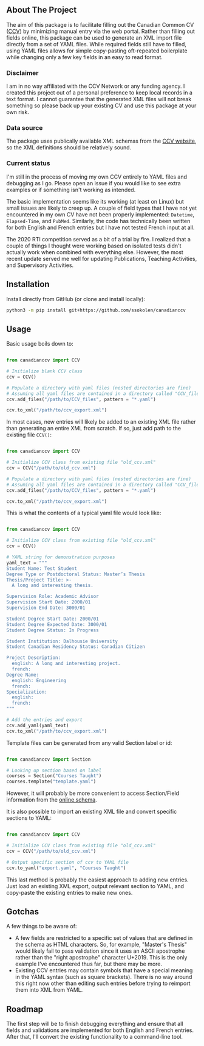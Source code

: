 ## About The Project

The aim of this package is to facilitate filling out the Canadian Common CV ([CCV]) by minimizing manual entry via the web portal. Rather than filling out fields online, this package can be used to generate an XML import file directly from a set of YAML files. While required fields still have to filled, using YAML files allows for simple copy-pasting oft-repeated boilerplate while changing only a few key fields in an easy to read format. 

[CCV]: https://ccv-cvc.ca/indexresearcher-eng.frm

### Disclaimer
I am in no way affiliated with the CCV Network or any funding agency. I created this project out of a personal preference to keep local records in a text format. I cannot guarantee that the generated XML files will not break something so please back up your existing CV and use this package at your own risk.

### Data source
The package uses publically available XML schemas from the [CCV website], so the XML definitions should be relatively sound.

[CCV website]: https://ccv-cvc-admin.ca/schema/doc-en.html

### Current status
I'm still in the process of moving my own CCV entirely to YAML files and debugging as I go. Please open an issue if you would like to see extra examples or if something isn't working as intended.

The basic implementation seems like its working (at least on Linux) but small issues are likely to creep up. A couple of field types that I have not yet encountered in my own CV have not been properly implemented: `Datetime`, `Elapsed-Time`, and `PubMed`. Similarly, the code has technically been written for both English and French entries but I have not tested French input at all.

The 2020 RTI competition served as a bit of a trial by fire. I realized that a couple of things I thought were working based on isolated tests didn't actually work when combined with everything else. However, the most recent update served me well for updating Publications, Teaching Activities, and Supervisory Activities.

## Installation

Install directly from GitHub (or clone and install locally):

```sh
python3 -m pip install git+https://github.com/ssokolen/canadianccv
```

## Usage

Basic usage boils down to:

```python

from canadianccv import CCV

# Initialize blank CCV class
ccv = CCV()

# Populate a directory with yaml files (nested directories are fine)
# Assuming all yaml files are contained in a directory called "CCV_files"
ccv.add_files("/path/to/CCV_files", pattern = "*.yaml")

ccv.to_xml("/path/to/ccv_export.xml")
```

In most cases, new entries will likely be added to an existing XML file rather than generating an entire XML from scratch. If so, just add path to the existing file `CCV()`: 

```python

from canadianccv import CCV

# Initialize CCV class from existing file "old_ccv.xml"
ccv = CCV("/path/to/old_ccv.xml")

# Populate a directory with yaml files (nested directories are fine)
# Assuming all yaml files are contained in a directory called "CCV_files"
ccv.add_files("/path/to/CCV_files", pattern = "*.yaml")

ccv.to_xml("/path/to/ccv_export.xml")
```

This is what the contents of a typical yaml file would look like:

```python

from canadianccv import CCV

# Initialize CCV class from existing file "old_ccv.xml"
ccv = CCV()

# YAML string for demonstration purposes
yaml_text = """
Student Name: Test Student
Degree Type or Postdoctoral Status: Master’s Thesis
Thesis/Project Title: >-
  A long and interesting thesis.

Supervision Role: Academic Advisor
Supervision Start Date: 2000/01
Supervision End Date: 3000/01

Student Degree Start Date: 2000/01
Student Degree Expected Date: 3000/01
Student Degree Status: In Progress

Student Institution: Dalhousie University
Student Canadian Residency Status: Canadian Citizen

Project Description:
  english: A long and interesting project.
  french: 
Degree Name:
  english: Engineering
  french: 
Specialization:
  english: 
  french: 
"""

# Add the entries and export
ccv.add_yaml(yaml_text)
ccv.to_xml("/path/to/ccv_export.xml")
```

Template files can be generated from any valid Section label or id:

```python

from canadianccv import Section 

# Looking up section based on label
courses = Section("Courses Taught")
courses.template("template.yaml")

```

However, it will probably be more convenient to access Section/Field information from the [online schema].

[online schema]: https://ccv-cvc-admin.ca/schema/dataset-en.html

It is also possible to import an existing XML file and convert specific sections to YAML:

```python

from canadianccv import CCV

# Initialize CCV class from existing file "old_ccv.xml"
ccv = CCV("/path/to/old_ccv.xml")

# Output specific section of ccv to YAML file
ccv.to_yaml("export.yaml", "Courses Taught")
```

This last method is probably the easiest approach to adding new entries. Just load an existing XML export, output relevant section to YAML, and copy-paste the existing entries to make new ones. 

## Gotchas

A few things to be aware of:

* A few fields are restricted to a specific set of values that are defined in the schema as HTML characters. So, for example, "Master's Thesis" would likely fail to pass validation since it uses an ASCII apostrophe rather than the "right apostrophe" character U+2019. This is the only example I've encountered thus far, but there may be more.
* Existing CCV entries may contain symbols that have a special meaning in the YAML syntax (such as square brackets). There is no way around this right now other than editing such entries before trying to reimport them into XML from YAML.

## Roadmap

The first step will be to finish debugging everything and ensure that all fields and validations are implemented for both English and French entries. After that, I'll convert the existing functionality to a command-line tool.
